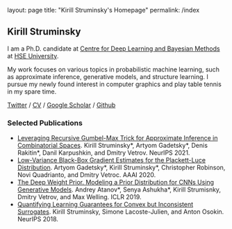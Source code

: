 layout: page
title: "Kirill Struminsky's Homepage"
permalink: /index

## Kirill Struminsky

I am a Ph.D. candidate at [Centre for Deep Learning and Bayesian Methods](https://twitter.com/bayesgroup) at [HSE University](https://cs.hse.ru/en/). 

My work focuses on various topics in probabilistic machine learning, such as approximate inference, generative models, and structure learning. I pursue my newly found interest in computer graphics and play table tennis in my spare time.

[Twitter](https://twitter.com/k_struminsky) /
[CV](files/cv.pdf) /
[Google Scholar](https://scholar.google.com/citations?user=q69zIO0AAAAJ) /
[Github](https://github.com/struminsky)

### Selected Publications

- [Leveraging Recursive Gumbel-Max Trick for Approximate Inference in Combinatorial Spaces](https://arxiv.org/abs/2110.15072). Kirill Struminsky*, Artyom Gadetsky*, Denis Rakitin*, Danil Karpushkin, and Dmitry Vetrov. NeurIPS 2021. 
- [Low-Variance Black-Box Gradient Estimates for the Plackett-Luce Distribution](https://arxiv.org/abs/1911.10036). Artyom Gadetsky*, Kirill Struminsky*, Christopher Robinson, Novi Quadrianto, and Dmitry Vetroc. AAAI 2020.
- [The Deep Weight Prior. Modeling a Prior Distribution for CNNs Using Generative Models](https://arxiv.org/abs/1810.06943). Andrey Atanov*, Senya Ashukha*, Kirill Strumisnky, Dmitry Vetrov, and Max Welling. ICLR 2019.
- [Quantifying Learning Guarantees for Convex but Inconsistent Surrogates](https://arxiv.org/abs/1810.11544). Kirill Struminsky, Simone Lacoste-Julien, and Anton Osokin. NeurIPS 2018.
